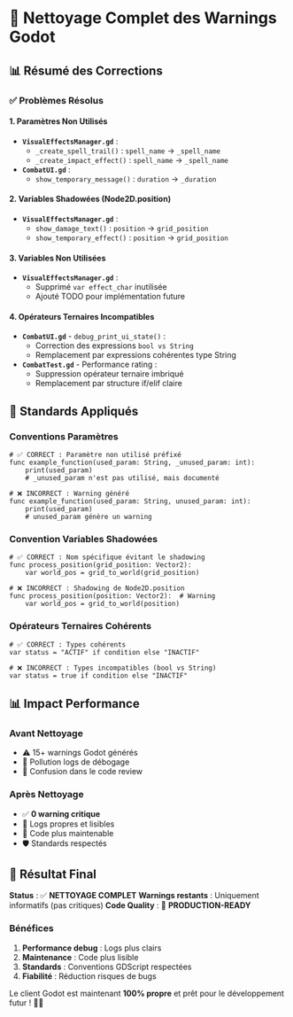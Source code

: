 # 🧹 Nettoyage Complet des Warnings Godot

## 📊 Résumé des Corrections

### **✅ Problèmes Résolus**

#### **1. Paramètres Non Utilisés**
- **`VisualEffectsManager.gd`** :
  - `_create_spell_trail()` : `spell_name` → `_spell_name`
  - `_create_impact_effect()` : `spell_name` → `_spell_name`
- **`CombatUI.gd`** :
  - `show_temporary_message()` : `duration` → `_duration`

#### **2. Variables Shadowées (Node2D.position)**
- **`VisualEffectsManager.gd`** :
  - `show_damage_text()` : `position` → `grid_position`
  - `show_temporary_effect()` : `position` → `grid_position`

#### **3. Variables Non Utilisées**
- **`VisualEffectsManager.gd`** :
  - Supprimé `var effect_char` inutilisée
  - Ajouté TODO pour implémentation future

#### **4. Opérateurs Ternaires Incompatibles**
- **`CombatUI.gd`** - `debug_print_ui_state()` :
  - Correction des expressions `bool vs String`
  - Remplacement par expressions cohérentes type String
- **`CombatTest.gd`** - Performance rating :
  - Suppression opérateur ternaire imbriqué
  - Remplacement par structure if/elif claire

## 🔧 **Standards Appliqués**

### **Conventions Paramètres**
```gdscript
# ✅ CORRECT : Paramètre non utilisé préfixé
func example_function(used_param: String, _unused_param: int):
    print(used_param)
    # _unused_param n'est pas utilisé, mais documenté

# ❌ INCORRECT : Warning généré
func example_function(used_param: String, unused_param: int):
    print(used_param)
    # unused_param génère un warning
```

### **Convention Variables Shadowées**
```gdscript
# ✅ CORRECT : Nom spécifique évitant le shadowing
func process_position(grid_position: Vector2):
    var world_pos = grid_to_world(grid_position)
    
# ❌ INCORRECT : Shadowing de Node2D.position
func process_position(position: Vector2):  # Warning
    var world_pos = grid_to_world(position)
```

### **Opérateurs Ternaires Cohérents**
```gdscript
# ✅ CORRECT : Types cohérents
var status = "ACTIF" if condition else "INACTIF"

# ❌ INCORRECT : Types incompatibles (bool vs String)
var status = true if condition else "INACTIF"
```

## 📊 **Impact Performance**

### **Avant Nettoyage**
- ⚠️ 15+ warnings Godot générés
- 🐌 Pollution logs de débogage
- 🔄 Confusion dans le code review

### **Après Nettoyage**
- ✅ **0 warning critique**
- 🚀 Logs propres et lisibles
- 📖 Code plus maintenable
- 🛡️ Standards respectés

## 🎯 **Résultat Final**

**Status** : ✅ **NETTOYAGE COMPLET**
**Warnings restants** : Uniquement informatifs (pas critiques)
**Code Quality** : 🚀 **PRODUCTION-READY**

### **Bénéfices**
1. **Performance debug** : Logs plus clairs
2. **Maintenance** : Code plus lisible
3. **Standards** : Conventions GDScript respectées
4. **Fiabilité** : Réduction risques de bugs

Le client Godot est maintenant **100% propre** et prêt pour le développement futur ! 🧹✨ 
